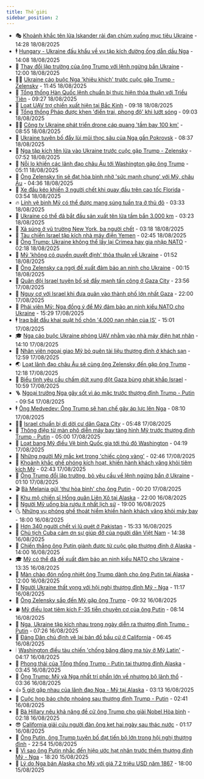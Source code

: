 ```yaml
---
title: Thế giới
sidebar_position: 2
---
```


<!-- vnexpress-the-gioi:START -->
- 🎭 [Khoảnh khắc tên lửa Iskander rải đạn chùm xuống mục tiêu Ukraine](https://vnexpress.net/khoanh-khac-ten-lua-iskander-rai-dan-chum-xuong-muc-tieu-ukraine-4928476.html) - 14:28 18/08/2025
- 🕴 [Hungary - Ukraine đấu khẩu về vụ tập kích đường ống dẫn dầu Nga](https://vnexpress.net/hungary-ukraine-dau-khau-ve-vu-tap-kich-duong-ong-dan-dau-nga-4928518.html) - 14:08 18/08/2025
- 🤭 [Thay đổi lập trường của ông Trump với lệnh ngừng bắn Ukraine](https://vnexpress.net/thay-doi-lap-truong-cua-ong-trump-voi-lenh-ngung-ban-ukraine-4928072.html) - 12:00 18/08/2025
- 🧑‍💻 [Ukraine cáo buộc Nga &#39;khiêu khích&#39; trước cuộc gặp Trump - Zelensky](https://vnexpress.net/ukraine-cao-buoc-nga-khieu-khich-truoc-cuoc-gap-trump-zelensky-4928505.html) - 11:45 18/08/2025
- 🦏 [Tổng thống Hàn Quốc lệnh chuẩn bị thực hiện thỏa thuận với Triều Tiên](https://vnexpress.net/tong-thong-han-quoc-lenh-chuan-bi-thuc-hien-thoa-thuan-voi-trieu-tien-4928374.html) - 09:27 18/08/2025
- 🦒 [Loạt UAV trợ chiến xuất hiện tại Bắc Kinh](https://vnexpress.net/loat-uav-tro-chien-xuat-hien-tai-bac-kinh-4928385.html) - 09:18 18/08/2025
- 🌈 [Tổng thống Pháp được khen &#39;điển trai, phong độ&#39; khi lướt sóng](https://vnexpress.net/tong-thong-phap-duoc-khen-dien-trai-phong-do-khi-luot-song-4928369.html) - 09:03 18/08/2025
- 🧑‍🏫 [Công ty Ukraine phát triển drone cáp quang &#39;tầm bay 100 km&#39;](https://vnexpress.net/cong-ty-ukraine-phat-trien-drone-cap-quang-tam-bay-100-km-4928343.html) - 08:55 18/08/2025
- 🐲 [Ukraine tuyên bố đẩy lùi mũi thọc sâu của Nga gần Pokrovsk](https://vnexpress.net/ukraine-tuyen-bo-day-lui-mui-thoc-sau-cua-nga-gan-pokrovsk-4928165.html) - 08:37 18/08/2025
- 🦒 [Nga tập kích tên lửa vào Ukraine trước cuộc gặp Trump - Zelensky](https://vnexpress.net/nga-tap-kich-ten-lua-vao-ukraine-truoc-cuoc-gap-trump-zelensky-4928333.html) - 07:52 18/08/2025
- 🐻 [Nỗi lo khiến các lãnh đạo châu Âu tới Washington gặp ông Trump](https://vnexpress.net/noi-lo-khien-cac-lanh-dao-chau-au-toi-washington-gap-ong-trump-4928054.html) - 05:11 18/08/2025
- 🚀 [Ông Zelensky tin sẽ đạt hòa bình nhờ &#39;sức mạnh chung&#39; với Mỹ, châu Âu](https://vnexpress.net/ong-zelensky-tin-se-dat-hoa-binh-nho-suc-manh-chung-voi-my-chau-au-4928174.html) - 04:36 18/08/2025
- 🥰 [Xe đầu kéo khiến 3 người chết khi quay đầu trên cao tốc Florida](https://vnexpress.net/xe-dau-keo-khien-3-nguoi-chet-khi-quay-dau-tren-cao-toc-florida-4928084.html) - 03:54 18/08/2025
- 🔥 [Lính vệ binh Mỹ có thể được mang súng tuần tra ở thủ đô](https://vnexpress.net/linh-ve-binh-my-co-the-duoc-mang-sung-tuan-tra-o-thu-do-4928157.html) - 03:33 18/08/2025
- 🥳 [Ukraine có thể đã bắt đầu sản xuất tên lửa tầm bắn 3.000 km](https://vnexpress.net/ukraine-co-the-da-bat-dau-san-xuat-ten-lua-tam-ban-3-000-km-4928074.html) - 03:23 18/08/2025
- 💼 [Xả súng ở vũ trường New York, ba người chết](https://vnexpress.net/xa-sung-o-vu-truong-new-york-ba-nguoi-chet-4928067.html) - 03:18 18/08/2025
- 🤡 [Tàu chiến Israel tập kích nhà máy điện Yemen](https://vnexpress.net/tau-chien-israel-tap-kich-nha-may-dien-yemen-4928133.html) - 02:45 18/08/2025
- 🌁 [Ông Trump: Ukraine không thể lấy lại Crimea hay gia nhập NATO](https://vnexpress.net/ong-trump-ukraine-khong-the-lay-lai-crimea-hay-gia-nhap-nato-4928079.html) - 02:18 18/08/2025
- 🤩 [Mỹ &#39;không có quyền quyết định&#39; thỏa thuận về Ukraine](https://vnexpress.net/my-khong-co-quyen-quyet-dinh-thoa-thuan-ve-ukraine-4928055.html) - 01:52 18/08/2025
- 🎉 [Ông Zelensky ca ngợi đề xuất đảm bảo an ninh cho Ukraine](https://vnexpress.net/ong-zelensky-ca-ngoi-de-xuat-dam-bao-an-ninh-cho-ukraine-4928038.html) - 00:15 18/08/2025
- 🎉 [Quân đội Israel tuyên bố sẽ đẩy mạnh tấn công ở Gaza City](https://vnexpress.net/quan-doi-israel-tuyen-bo-se-day-manh-tan-cong-o-gaza-city-4928048.html) - 23:56 17/08/2025
- 🌁 [Nguy cơ với Israel khi đưa quân vào thành phố lớn nhất Gaza](https://vnexpress.net/nguy-co-voi-israel-khi-dua-quan-vao-thanh-pho-lon-nhat-gaza-4926684.html) - 22:00 17/08/2025
- 🌊 [Phái viên Mỹ: Nga đồng ý để Mỹ đảm bảo an ninh kiểu NATO cho Ukraine](https://vnexpress.net/phai-vien-my-nga-dong-y-de-my-dam-bao-an-ninh-kieu-nato-cho-ukraine-4928002.html) - 15:29 17/08/2025
- 🕴 [Iraq bắt đầu khai quật hố chôn &#39;4.000 nạn nhân của IS&#39;](https://vnexpress.net/iraq-bat-dau-khai-quat-ho-chon-4-000-nan-nhan-cua-is-4927981.html) - 15:01 17/08/2025
- 🎓 [Nga cáo buộc Ukraine phóng UAV nhằm vào nhà máy điện hạt nhân](https://vnexpress.net/nga-cao-buoc-ukraine-phong-uav-nham-vao-nha-may-dien-hat-nhan-4927974.html) - 14:10 17/08/2025
- 🦩 [Nhân viên ngoại giao Mỹ bỏ quên tài liệu thượng đỉnh ở khách sạn](https://vnexpress.net/nhan-vien-ngoai-giao-my-bo-quen-tai-lieu-thuong-dinh-o-khach-san-4927963.html) - 12:59 17/08/2025
- 🌏 [Loạt lãnh đạo châu Âu sẽ cùng ông Zelensky đến gặp ông Trump](https://vnexpress.net/loat-lanh-dao-chau-au-se-cung-ong-zelensky-den-gap-ong-trump-4927964.html) - 12:18 17/08/2025
- 🌋 [Biểu tình yêu cầu chấm dứt xung đột Gaza bùng phát khắp Israel](https://vnexpress.net/bieu-tinh-yeu-cau-cham-dut-xung-dot-gaza-bung-phat-khap-israel-4927949.html) - 10:59 17/08/2025
- 🪜 [Ngoại trưởng Nga gây sốt vì áo mặc trước thượng đỉnh Trump - Putin](https://vnexpress.net/ngoai-truong-nga-gay-sot-vi-ao-mac-truoc-thuong-dinh-trump-putin-4927942.html) - 09:54 17/08/2025
- 🕴 [Ông Medvedev: Ông Trump sẽ hạn chế gây áp lực lên Nga](https://vnexpress.net/ong-medvedev-ong-trump-se-han-che-gay-ap-luc-len-nga-4927916.html) - 08:10 17/08/2025
- 🧑‍🏫 [Israel chuẩn bị di dời cư dân Gaza City](https://vnexpress.net/israel-chuan-bi-di-doi-cu-dan-gaza-city-4927870.html) - 05:48 17/08/2025
- 🌮 [Thông điệp từ màn phô diễn máy bay tàng hình Mỹ trước thượng đỉnh Trump - Putin](https://vnexpress.net/thong-diep-tu-man-pho-dien-may-bay-tang-hinh-my-truoc-thuong-dinh-trump-putin-4927740.html) - 05:00 17/08/2025
- 🚦 [Loạt bang Mỹ điều Vệ binh Quốc gia tới thủ đô Washington](https://vnexpress.net/loat-bang-my-dieu-ve-binh-quoc-gia-toi-thu-do-washington-4927851.html) - 04:19 17/08/2025
- 💫 [Những người Mỹ mắc kẹt trong &#39;chiếc còng vàng&#39;](https://vnexpress.net/nhung-nguoi-my-mac-ket-trong-chiec-cong-vang-4927218.html) - 02:46 17/08/2025
- 🤡 [Khoảnh khắc ghế phóng kích hoạt, khiến hành khách văng khỏi tiêm kích Mỹ](https://vnexpress.net/khoanh-khac-ghe-phong-kich-hoat-khien-hanh-khach-vang-khoi-tiem-kich-my-4927821.html) - 02:43 17/08/2025
- 🦣 [Ông Trump đổi lập trường, bỏ yêu cầu về lệnh ngừng bắn ở Ukraine](https://vnexpress.net/ong-trump-doi-lap-truong-bo-yeu-cau-ve-lenh-ngung-ban-o-ukraine-4927809.html) - 01:10 17/08/2025
- 🎬 [Bà Melania gửi &#39;thư hòa bình&#39; cho ông Putin](https://vnexpress.net/ba-melania-gui-thu-hoa-binh-cho-ong-putin-4927803.html) - 00:20 17/08/2025
- 🎉 [Khu mộ chiến sĩ Hồng quân Liên Xô tại Alaska](https://vnexpress.net/khu-mo-chien-si-hong-quan-lien-xo-tai-alaska-4927707.html) - 22:00 16/08/2025
- 🎡 [Người Mỹ uống bia rượu ít nhất lịch sử](https://vnexpress.net/nguoi-my-uong-bia-ruou-it-nhat-lich-su-4927352.html) - 19:00 16/08/2025
- 🌜 [Những vụ phóng ghế thoát hiểm khiến hành khách văng khỏi máy bay](https://vnexpress.net/nhung-vu-phong-ghe-thoat-hiem-khien-hanh-khach-vang-khoi-may-bay-4927358.html) - 18:00 16/08/2025
- 🎡 [Hơn 340 người chết vì lũ quét ở Pakistan](https://vnexpress.net/hon-340-nguoi-chet-vi-lu-quet-o-pakistan-4927749.html) - 15:33 16/08/2025
- 🤗 [Chủ tịch Cuba cảm ơn sự giúp đỡ của người dân Việt Nam](https://vnexpress.net/chu-tich-cuba-cam-on-su-giup-do-cua-nguoi-dan-viet-nam-4927761.html) - 14:38 16/08/2025
- 🦩 [Chiến thắng ông Putin giành được từ cuộc gặp thượng đỉnh ở Alaska](https://vnexpress.net/chien-thang-ong-putin-gianh-duoc-tu-cuoc-gap-thuong-dinh-o-alaska-4927553.html) - 14:00 16/08/2025
- 🎓 [Mỹ có thể đã đề xuất đảm bảo an ninh kiểu NATO cho Ukraine](https://vnexpress.net/my-co-the-da-de-xuat-dam-bao-an-ninh-kieu-nato-cho-ukraine-4927736.html) - 13:35 16/08/2025
- 🌁 [Màn chào đón nồng nhiệt ông Trump dành cho ông Putin tại Alaska](https://vnexpress.net/man-chao-don-nong-nhiet-ong-trump-danh-cho-ong-putin-tai-alaska-4927533.html) - 12:00 16/08/2025
- 🤩 [Người Ukraine thất vọng với hội nghị thượng đỉnh Mỹ - Nga](https://vnexpress.net/nguoi-ukraine-that-vong-voi-hoi-nghi-thuong-dinh-my-nga-4927692.html) - 11:17 16/08/2025
- 👹 [Ông Zelensky sắp đến Mỹ gặp ông Trump](https://vnexpress.net/ong-zelensky-sap-den-my-gap-ong-trump-4927673.html) - 09:32 16/08/2025
- ⛽️ [Mỹ điều loạt tiêm kích F-35 tiễn chuyên cơ của ông Putin](https://vnexpress.net/my-dieu-loat-tiem-kich-f-35-tien-chuyen-co-cua-ong-putin-4927672.html) - 08:14 16/08/2025
- 🚀 [Nga, Ukraine tập kích nhau trong ngày diễn ra thượng đỉnh Trump - Putin](https://vnexpress.net/nga-ukraine-tap-kich-nhau-trong-ngay-dien-ra-thuong-dinh-trump-putin-4927662.html) - 07:26 16/08/2025
- 🎡 [Đảng Dân chủ định vẽ lại bản đồ bầu cử ở California](https://vnexpress.net/dang-dan-chu-dinh-ve-lai-ban-do-bau-cu-o-california-4927629.html) - 06:45 16/08/2025
- 🕯 [Washington điều tàu chiến &#39;chống băng đảng ma túy ở Mỹ Latin&#39;](https://vnexpress.net/washington-dieu-tau-chien-chong-bang-dang-ma-tuy-o-my-latin-4927589.html) - 04:17 16/08/2025
- 🐻 [Phong thái của Tổng thống Trump - Putin tại thượng đỉnh Alaska](https://vnexpress.net/phong-thai-cua-tong-thong-trump-putin-tai-thuong-dinh-alaska-4927549.html) - 03:45 16/08/2025
- 🚦 [Ông Trump: Mỹ và Nga nhất trí phần lớn về nhượng bộ lãnh thổ](https://vnexpress.net/ong-trump-my-va-nga-nhat-tri-phan-lon-ve-nhuong-bo-lanh-tho-4927587.html) - 03:36 16/08/2025
- 👍 [5 giờ gặp nhau của lãnh đạo Nga - Mỹ tại Alaska](https://vnexpress.net/5-gio-gap-nhau-cua-lanh-dao-nga-my-tai-alaska-4927575.html) - 03:13 16/08/2025
- 🚀 [Cuộc họp báo chớp nhoáng sau thượng đỉnh Trump - Putin](https://vnexpress.net/cuoc-hop-bao-chop-nhoang-sau-thuong-dinh-trump-putin-4927562.html) - 02:41 16/08/2025
- 🌮 [Bà Hillary nêu khả năng đề cử ông Trump cho giải Nobel Hòa bình](https://vnexpress.net/ba-hillary-neu-kha-nang-de-cu-ong-trump-cho-giai-nobel-hoa-binh-4927554.html) - 02:18 16/08/2025
- 😎 [California giải cứu người đàn ông kẹt hai ngày sau thác nước](https://vnexpress.net/california-giai-cuu-nguoi-dan-ong-ket-hai-ngay-sau-thac-nuoc-4927292.html) - 01:17 16/08/2025
- 🐲 [Ông Putin, ông Trump tuyên bố đạt tiến bộ lớn trong hội nghị thượng đỉnh](https://vnexpress.net/tong-thong-my-nga-hop-bao-sau-ba-tieng-hoi-dam-4927525-tong-thuat.html) - 22:54 15/08/2025
- 💫 [Vì sao ông Putin nhắc đến hiệp ước hạt nhân trước thềm thượng đỉnh Mỹ - Nga](https://vnexpress.net/vi-sao-ong-putin-nhac-den-hiep-uoc-hat-nhan-truoc-them-thuong-dinh-my-nga-4927456.html) - 18:20 15/08/2025
- 👀 [Lý do Nga bán Alaska cho Mỹ với giá 7,2 triệu USD năm 1867](https://vnexpress.net/ly-do-nga-ban-alaska-cho-my-voi-gia-7-2-trieu-usd-nam-1867-4927106.html) - 18:00 15/08/2025<!-- vnexpress-the-gioi:END -->